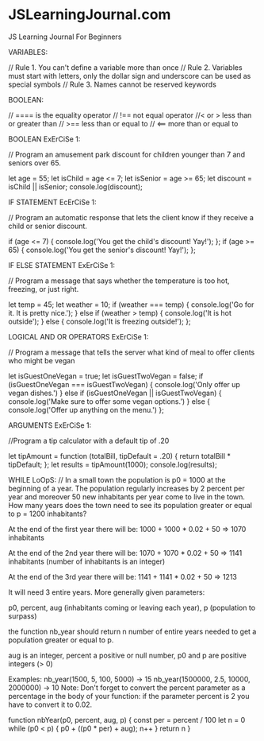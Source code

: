 # JSLearningJournal.com
JS Learning Journal For Beginners

VARIABLES:

// Rule 1. You can't define a variable more than once
// Rule 2. Variables must start with letters, only the dollar sign and underscore can be used as special symbols
// Rule 3. Names cannot be reserved keywords

BOOLEAN:

// ==== is the equality operator
// !== not equal operator
//< or > less than or greater than
// >== less than or equal to
// <== more than or equal to

BOOLEAN ExErCiSe 1:

// Program an amusement park discount for children younger than 7 and seniors over 65.

let age = 55;
let isChild = age <= 7;
let isSenior = age >= 65;
let discount = isChild || isSenior;
console.log(discount);

IF STATEMENT EcErCiSe 1:

// Program an automatic response that lets the client know if they receive a child or senior discount.

if (age <= 7) {
console.log('You get the child\'s discount! Yay!');
};
if (age >= 65) {
console.log('You get the senior\'s discount! Yay!');
};

IF ELSE STATEMENT ExErCiSe 1:

// Program a message that says whether the temperature is too hot, freezing, or just right.

let temp = 45;
let weather = 10;
if (weather === temp) {
console.log('Go for it. It is pretty nice.');
} else if (weather > temp) {
console.log('It is hot outside');
} else {
console.log('It is freezing outside!');
};

LOGICAL AND OR OPERATORS ExErCiSe 1:

// Program a message that tells the server what kind of meal to offer clients who might be vegan

let isGuestOneVegan = true;
let isGuestTwoVegan = false;
if (isGuestOneVegan === isGuestTwoVegan) {
console.log('Only offer up vegan dishes.')
} else if (isGuestOneVegan || isGuestTwoVegan) {
console.log('Make sure to offer some vegan options.')
} else {
console.log('Offer up anything on the menu.')
};

ARGUMENTS ExErCiSe 1:

//Program a tip calculator with a default tip of .20

let tipAmount = function (totalBill, tipDefault = .20) {
return totalBill * tipDefault;
};
let results = tipAmount(1000);
console.log(results);

WHILE LoOpS:
// In a small town the population is p0 = 1000 at the beginning of a year. The population regularly increases by 2 percent per year and moreover 50 new inhabitants per year come to live in the town. How many years does the town need to see its population greater or equal to p = 1200 inhabitants?

At the end of the first year there will be: 
1000 + 1000 * 0.02 + 50 => 1070 inhabitants

At the end of the 2nd year there will be: 
1070 + 1070 * 0.02 + 50 => 1141 inhabitants (number of inhabitants is an integer)

At the end of the 3rd year there will be:
1141 + 1141 * 0.02 + 50 => 1213

It will need 3 entire years.
More generally given parameters:

p0, percent, aug (inhabitants coming or leaving each year), p (population to surpass)

the function nb_year should return n number of entire years needed to get a population greater or equal to p.

aug is an integer, percent a positive or null number, p0 and p are positive integers (> 0)

Examples:
nb_year(1500, 5, 100, 5000) -> 15
nb_year(1500000, 2.5, 10000, 2000000) -> 10
Note: Don't forget to convert the percent parameter as a percentage in the body of your function: if the parameter percent is 2 you have to convert it to 0.02.

function nbYear(p0, percent, aug, p) {
    const per = percent / 100
    let n = 0
    while (p0 < p) {
    p0 + ((p0 * per) + aug);
    n++
}  return n
}
